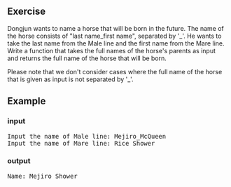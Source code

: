 ## Exercise
Dongjun wants to name a horse that will be born in the future. The name of the horse consists of "last name_first name", separated by '_'. He wants to take the last name from the Male line and the first name from the Mare line. Write a function that takes the full names of the horse's parents as input and returns the full name of the horse that will be born. 

Please note that we don't consider cases where the full name of the horse that is given as input is not separated by '_'. 

## Example
### input
<pre>
Input the name of Male line: Mejiro_McQueen
Input the name of Mare line: Rice_Shower
</pre>
### output
<pre>
Name: Mejiro_Shower
</pre>